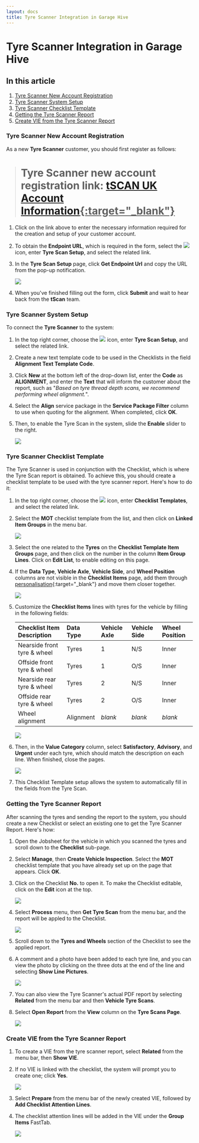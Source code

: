 ```yaml
---
layout: docs
title: Tyre Scanner Integration in Garage Hive
---
```


# Tyre Scanner Integration in Garage Hive

## In this article
1. [Tyre Scanner New Account Registration](#tyre-scanner-new-account-registration)
2. [Tyre Scanner System Setup](#tyre-scanner-system-setup)
3. [Tyre Scanner Checklist Template](#tyre-scanner-checklist-template)
4. [Getting the Tyre Scanner Report](#getting-the-tyre-scanner-report)
5. [Create VIE from the Tyre Scanner Report](#create-vie-from-the-tyre-scanner-report)

### Tyre Scanner New Account Registration
As a new **Tyre Scanner** customer, you should first register as follows:

 > # Tyre Scanner new account registration link: <ins>[tSCAN UK Account Information](https://docs.google.com/forms/d/e/1FAIpQLSfM5vv00IhOp3UTMwX0VPKpmUkvgaQle8uPVELZTlyVtbwBFw/viewform){:target="_blank"}</ins>

1. Click on the link above to enter the necessary information required for the creation and setup of your customer account.
2. To obtain the **Endpoint URL**, which is required in the form, select the ![](media/search_icon.png) icon, enter **Tyre Scan Setup**, and select the related link.
3. In the **Tyre Scan Setup** page, click **Get Endpoint Url** and copy the URL from the pop-up notification.

     ![](media/garagehive-tyre-scanner0.png)

4.  When you've finished filling out the form, click **Submit** and wait to hear back from the **tScan** team.

### Tyre Scanner System Setup
To connect the **Tyre Scanner** to the system:
1. In the top right corner, choose the ![](media/search_icon.png) icon, enter **Tyre Scan Setup**, and select the related link.
2. Create a new text template code to be used in the Checklists in the field **Alignment Text Template Code**. 
3. Click **New** at the bottom left of the drop-down list, enter the **Code** as **ALIGNMENT**, and enter the **Text** that will inform the customer about the report, such as "*Based on tyre thread depth scans, we recommend performing wheel alignment.*".
4. Select the **Align** service package in the **Service Package Filter** column to use when quoting for the alignment. When completed, click **OK**.
5. Then, to enable the Tyre Scan in the system, slide the **Enable** slider to the right.

   ![](media/garagehive-tyre-scanner1.gif)

### Tyre Scanner Checklist Template
The Tyre Scanner is used in conjunction with the Checklist, which is where the Tyre Scan report is obtained. To achieve this, you should create a checklist template to be used with the tyre scanner report. Here's how to do it:
1. In the top right corner, choose the ![](media/search_icon.png) icon, enter **Checklist Templates**, and select the related link.
2. Select the **MOT** checklist template from the list, and then click on **Linked Item Groups** in the menu bar.

   ![](media/garagehive-tyre-scanner2.gif)

3. Select the one related to the **Tyres** on the **Checklist Template Item Groups** page, and then click on the number in the column **Item Group Lines**. Click on **Edit List**, to enable editing on this page.
4. If the **Data Type**, **Vehicle Axle**, **Vehicle Side**, and **Wheel Position** columns are not visible in the **Checklist Items** page, add them through [personalisation](garagehive-personalising-garage-hive.html#adding-fields-to-pages){:target="_blank"} and move them closer together.

   ![](media/garagehive-tyre-scanner3.gif)

5. Customize the **Checklist Items** lines with tyres for the vehicle by filling in the following fields:

   | Checklist Item Description  | Data Type | Vehicle Axle | Vehicle Side | Wheel Position |
   | :-------------------------- | :-------- | :----------- | :----------- | :------------- |
   | Nearside front tyre & wheel | Tyres     | 1            | N/S          | Inner          |
   | Offside front tyre & wheel  | Tyres     | 1            | O/S          | Inner          |
   | Nearside rear tyre & wheel  | Tyres     | 2            | N/S          | Inner          |
   | Offside rear tyre & wheel   | Tyres     | 2            | O/S          | Inner          |
   | Wheel alignment             | Alignment | *blank*      | *blank*      | *blank*        |

   ![](media/garagehive-tyre-scanner4.gif)

6. Then, in the **Value Category** column, select **Satisfactory**, **Advisory**, and **Urgent** under each tyre, which should match the description on each line. When finished, close the pages.

   ![](media/garagehive-tyre-scanner5.gif)

7. This Checklist Template setup allows the system to automatically fill in the fields from the Tyre Scan.

### Getting the Tyre Scanner Report
After scanning the tyres and sending the report to the system, you should create a new Checklist or select an existing one to get the Tyre Scanner Report. Here's how:
1. Open the Jobsheet for the vehicle in which you scanned the tyres and scroll down to the **Checklist** sub-page.
2. Select **Manage**, then **Create Vehicle Inspection**. Select the **MOT** checklist template that you have already set up on the page that appears. Click **OK**.
3. Click on the Checklist **No.** to open it. To make the Checklist editable, click on the **Edit** icon at the top.

   ![](media/garagehive-tyre-scanner6.gif)

4. Select **Process** menu, then **Get Tyre Scan** from the menu bar, and the report will be appled to the Checklist.

   ![](media/garagehive-tyre-scanner7.gif)

5. Scroll down to the **Tyres and Wheels** section of the Checklist to see the applied report.
6. A comment and a photo have been added to each tyre line, and you can view the photo by clicking on the three dots at the end of the line and selecting **Show Line Pictures**.

   ![](media/garagehive-tyre-scanner8.gif)

7. You can also view the Tyre Scanner's actual PDF report by selecting **Related** from the menu bar and then **Vehicle Tyre Scans**.
8. Select **Open Report** from the **View** column on the **Tyre Scans Page**.

   ![](media/garagehive-tyre-scanner9.gif)

### Create VIE from the Tyre Scanner Report
1. To create a VIE from the tyre scanner report, select **Related** from the menu bar, then **Show VIE**.
2. If no VIE is linked with the checklist, the system will prompt you to create one; click **Yes**.

   ![](media/garagehive-tyre-scanner10.gif)

3. Select **Prepare** from the menu bar of the newly created VIE, followed by **Add Checklist Attention Lines**.
4. The checklist attention lines will be added in the VIE under the **Group Items** FastTab.

   ![](media/garagehive-tyre-scanner11.gif)
